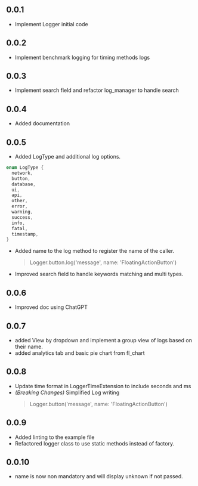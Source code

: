 ## 0.0.1

- Implement Logger initial code

## 0.0.2

- Implement benchmark logging for timing methods logs

## 0.0.3

- Implement search field and refactor log_manager to handle search

## 0.0.4

- Added documentation

## 0.0.5

- Added LogType and additional log options.

```dart
enum LogType {
  network,
  button,
  database,
  ui,
  api,
  other,
  error,
  warning,
  success,
  info,
  fatal,
  timestamp,
}
```

- Added name to the log method to register the name of the caller.

  > Logger.button.log('message', name: 'FloatingActionButton')

- Improved search field to handle keywords matching and multi types.

## 0.0.6

- Improved doc using ChatGPT

## 0.0.7

- added View by dropdown and implement a group view of logs based on their name.
- added analytics tab and basic pie chart from fl_chart

## 0.0.8

- Update time format in LoggerTimeExtension to include seconds and ms
- _(Breaking Changes)_ Simplified Log writing
  > Logger.button('message', name: 'FloatingActionButton')

## 0.0.9

- Added linting to the example file
- Refactored logger class to use static methods instead of factory.

## 0.0.10

- name is now non mandatory and will display unknown if not passed.
